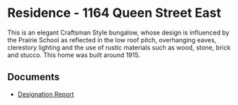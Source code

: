 # Residence - 1164 Queen Street East

This is an elegant Craftsman Style bungalow, whose design is influenced by the Prairie School as reflected in the low roof pitch, overhanging eaves, clerestory lighting and the use of rustic materials such as wood, stone, brick and stucco. This home was built around 1915.

## Documents

-   [Designation Report](documents/1164-queen-street-east-designation.pdf)
